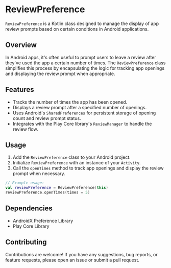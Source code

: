 # ReviewPreference

`ReviewPreference` is a Kotlin class designed to manage the display of app review prompts based on certain conditions in Android applications.

## Overview

In Android apps, it's often useful to prompt users to leave a review after they've used the app a certain number of times. The `ReviewPreference` class simplifies this process by encapsulating the logic for tracking app openings and displaying the review prompt when appropriate.

## Features

- Tracks the number of times the app has been opened.
- Displays a review prompt after a specified number of openings.
- Uses Android's `SharedPreferences` for persistent storage of opening count and review prompt status.
- Integrates with the Play Core library's `ReviewManager` to handle the review flow.

## Usage

1. Add the `ReviewPreference` class to your Android project.
2. Initialize `ReviewPreference` with an instance of your `Activity`.
3. Call the `openTimes` method to track app openings and display the review prompt when necessary.

```kotlin
// Example usage:
val reviewPreference = ReviewPreference(this)
reviewPreference.openTimes(times = 5)
```

## Dependencies
- AndroidX Preference Library
- Play Core Library

## Contributing

Contributions are welcome! If you have any suggestions, bug reports, or feature requests, please open an issue or submit a pull request.
